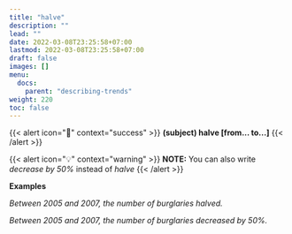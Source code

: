 ```yaml
---
title: "halve"
description: ""
lead: ""
date: 2022-03-08T23:25:58+07:00
lastmod: 2022-03-08T23:25:58+07:00
draft: false
images: []
menu:
  docs:
    parent: "describing-trends"
weight: 220
toc: false
---
```


{{< alert icon="🌱" context="success" >}}
**(subject) halve [from... to...]**
{{< /alert >}}

{{< alert icon="💡" context="warning" >}}
**NOTE:** You can also write _decrease by 50%_ instead of _halve_
{{< /alert >}}

**Examples**

_Between 2005 and 2007, the number of burglaries halved._

_Between 2005 and 2007, the number of burglaries decreased by 50%._